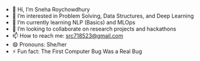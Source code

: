 - 👋 Hi, I’m Sneha Roychowdhury
- 👀 I’m interested in Problem Solving, Data Structures, and Deep Learning
- 🌱 I’m currently learning NLP (Basics) and MLOps
- 💞️ I’m looking to collaborate on research projects and hackathons
- 📫 How to reach me: src718523@gmail.com
- 😄 Pronouns: She/her
- ⚡ Fun fact: The First Computer Bug Was a Real Bug

<!---
sneharc16/sneharc16 is a ✨ special ✨ repository because its `README.md` (this file) appears on your GitHub profile.
You can click the Preview link to take a look at your changes.
--->
